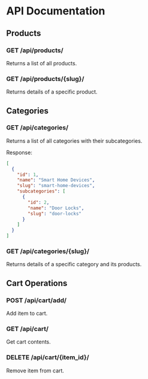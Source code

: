 # API Documentation

## Products

### GET /api/products/
Returns a list of all products.

### GET /api/products/{slug}/
Returns details of a specific product.

## Categories

### GET /api/categories/
Returns a list of all categories with their subcategories.

Response:
```json
[
  {
    "id": 1,
    "name": "Smart Home Devices",
    "slug": "smart-home-devices",
    "subcategories": [
      {
        "id": 2,
        "name": "Door Locks",
        "slug": "door-locks"
      }
    ]
  }
]
```

### GET /api/categories/{slug}/
Returns details of a specific category and its products.

## Cart Operations

### POST /api/cart/add/
Add item to cart.

### GET /api/cart/
Get cart contents.

### DELETE /api/cart/{item_id}/
Remove item from cart.
